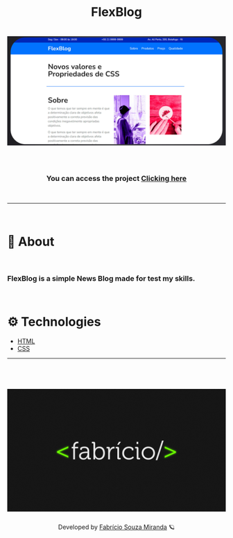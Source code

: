<h1 align= "center">
            FlexBlog
</h1>
<h1 align= "center">
            <img src="./readme/img01.jpg" alt="" width="1500">
</h1>
</br>

<h3 align="center">You can access the project <a href="https://flexblog-dev.vercel.app/" target="_blank">Clicking here</a></h3>
</br>

---

</br>

# 📌 About
</br>


<h3>FlexBlog is a simple News Blog made for test my skills.</h3>

</br>

# ⚙ Technologies

- [HTML](https://www.w3schools.com/html/)
- [CSS](https://www.w3schools.com/css/)

---

<br/>

<h1 align= "center">
            <img src="./readme/desktopWPP.jpg" alt="" width="1500">
</h1>
<p align="center"> Developed by <a href="https://github.com/Fabricio-souza-miranda">Fabrício Souza Miranda</a> 🪐</p>